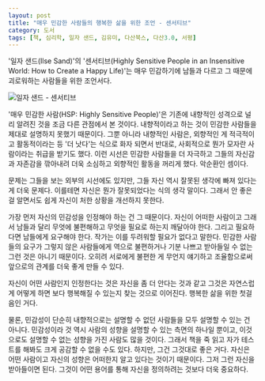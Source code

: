 ```yaml
---
layout: post
title: "매우 민감한 사람들의 행복한 삶을 위한 조언 - 센서티브"
category: 도서
tags: [책, 심리학, 일자 샌드, 김유미, 다산북스, 다산3.0, 서평]
---
```


'일자 샌드(Ilse Sand)'의 '센서티브(Highly Sensitive People in an Insensitive World: How to Create a Happy Life)'는 매우 민감하기에 남들과 다르고 그 때문에 괴로워하는 사람들을 위한 조언서다.

![일자 샌드 - 센서티브](https://lh3.googleusercontent.com/-d71H21pdJFs/WLKfFFYmfCI/AAAAAAAAS-w/jk6DDOKh1LwaH_6LgZ4_eofakhwpBUPPwCE0/s360/highly-sensitive-people-in-an-insensitive-world-book.jpg "매우 민감한 사람들을 위한 조언을 담았다.")

'매우 민감한 사람(HSP: Highly Sensitive People)'은 기존에 내향적인 성격으로 널리 알려진 것을 조금 다른 관점에서 본 것이다.
내향적이라고 하는 것이 민감한 사람들을 제대로 설명하지 못했기 때문이다.
그뿐 아니라 내향적인 사람은, 외향적인 게 적극적이고 활동적이라는 등 '더 낫다'는 식으로 화자 되면서 반대로, 사회적으로 뭔가 모자란 사람이라는 취급을 받기도 했다.
이런 시선은 민감한 사람들을 더 자극하고
그들의 자신감과 자존감을 깎아내려
더욱 소심하고 외향적인 활동을 꺼리게 했다.
악순환인 셈이다.

문제는 그들을 보는 외부의 시선에도 있지만,
그들 자신 역시 잘못된 생각에 빠져 있다는 게 더욱 문제다.
이를테면 자신은 뭔가 잘못되었다는 식의 생각 말이다.
그래서 안 좋은 걸 알면서도 쉽게 자신이 처한 상황을 개선하지 못한다.

가장 먼저 자신의 민감성을 인정해야 하는 건 그 때문이다.
자신이 어떠한 사람이고 그래서 남들과 달리 무엇에 불편해하고 무엇을 필요로 하는지 깨달아야 한다.
그리고 필요하다면 남들에게 요구해야 한다.
작가는 이를 두려워할 필요가 없다고 말한다.
민감한 사람들의 요구가 그렇지 않은 사람들에게 역으로 불편하거나 기분 나쁘고 받아들일 수 없는 그런 것은 아니기 때문이다.
오히려 서로에게 불편한 게 무언지 얘기하고 조율함으로써 앞으로의 관계를 더욱 좋게 만들 수 있다.

자신이 어떤 사람인지 인정한다는 것은
자신을 좀 더 안다는 것과 같고
그것은 자연스럽게 어떻게 하면 보다 행복해질 수 있는지 찾는 것으로 이어진다.
행복한 삶을 위한 첫걸음인 거다.

물론, 민감성이 단순히 내향적으로는 설명할 수 없던 사람들을 모두 설명할 수 있는 건 아니다.
민감성이라 것 역시 사람의 성향을 설명할 수 있는 측면의 하나일 뿐이고,
이것으로도 설명할 수 없는 성향을 가진 사람도 많을 것이다.
그래서 책을 죽 읽고 자가 테스트를 해봐도 크게 공감할 수 없을 수도 있다.
하지만, 그건 그것대로 좋은 거다.
자신은 어떤 사람이고 자신의 성향은 어떠한지 알고 있다는 것이기 때문이다.
그저 그런 자신을 받아들이면 된다.
그것이 어떤 용어를 통해 자신을 정의하려는 것보다 더욱 중요하다.
